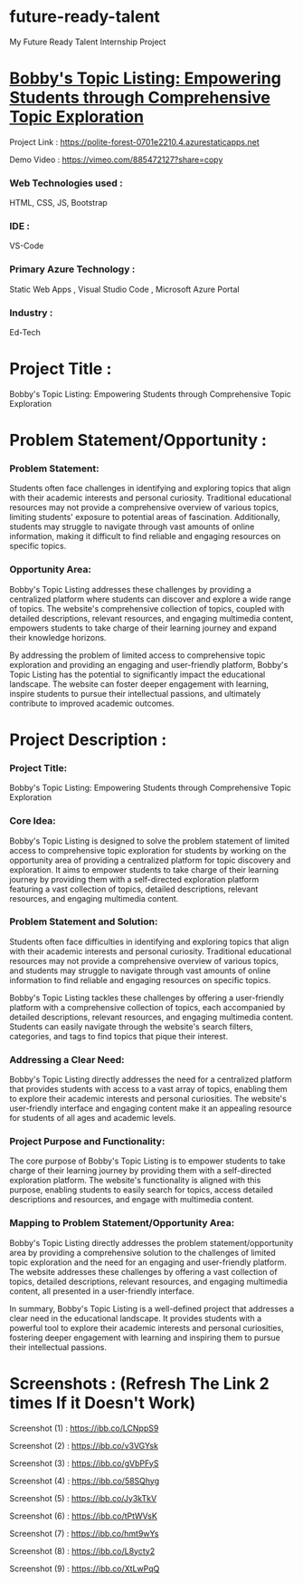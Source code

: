 # future-ready-talent
My Future Ready Talent Internship Project

# [Bobby's Topic Listing: Empowering Students through Comprehensive Topic Exploration](https://polite-forest-0701e2210.4.azurestaticapps.net)

Project Link : https://polite-forest-0701e2210.4.azurestaticapps.net

Demo Video : https://vimeo.com/885472127?share=copy

### Web Technologies used :
HTML, CSS, JS, Bootstrap

### IDE :
VS-Code

### Primary Azure Technology :
Static Web Apps , Visual Studio Code , Microsoft Azure Portal

### Industry :
Ed-Tech

# Project Title :
Bobby's Topic Listing: Empowering Students through Comprehensive Topic Exploration

# Problem Statement/Opportunity :

### Problem Statement:

Students often face challenges in identifying and exploring topics that align with their academic interests and personal curiosity. Traditional educational resources may not provide a comprehensive overview of various topics, limiting students' exposure to potential areas of fascination. Additionally, students may struggle to navigate through vast amounts of online information, making it difficult to find reliable and engaging resources on specific topics.

### Opportunity Area:

Bobby's Topic Listing addresses these challenges by providing a centralized platform where students can discover and explore a wide range of topics. The website's comprehensive collection of topics, coupled with detailed descriptions, relevant resources, and engaging multimedia content, empowers students to take charge of their learning journey and expand their knowledge horizons.

By addressing the problem of limited access to comprehensive topic exploration and providing an engaging and user-friendly platform, Bobby's Topic Listing has the potential to significantly impact the educational landscape. The website can foster deeper engagement with learning, inspire students to pursue their intellectual passions, and ultimately contribute to improved academic outcomes.

# Project Description :

### Project Title:

Bobby's Topic Listing: Empowering Students through Comprehensive Topic Exploration

### Core Idea:

Bobby's Topic Listing is designed to solve the problem statement of limited access to comprehensive topic exploration for students by working on the opportunity area of providing a centralized platform for topic discovery and exploration. It aims to empower students to take charge of their learning journey by providing them with a self-directed exploration platform featuring a vast collection of topics, detailed descriptions, relevant resources, and engaging multimedia content.

### Problem Statement and Solution:

Students often face difficulties in identifying and exploring topics that align with their academic interests and personal curiosity. Traditional educational resources may not provide a comprehensive overview of various topics, and students may struggle to navigate through vast amounts of online information to find reliable and engaging resources on specific topics.

Bobby's Topic Listing tackles these challenges by offering a user-friendly platform with a comprehensive collection of topics, each accompanied by detailed descriptions, relevant resources, and engaging multimedia content. Students can easily navigate through the website's search filters, categories, and tags to find topics that pique their interest.

### Addressing a Clear Need:

Bobby's Topic Listing directly addresses the need for a centralized platform that provides students with access to a vast array of topics, enabling them to explore their academic interests and personal curiosities. The website's user-friendly interface and engaging content make it an appealing resource for students of all ages and academic levels.

### Project Purpose and Functionality:

The core purpose of Bobby's Topic Listing is to empower students to take charge of their learning journey by providing them with a self-directed exploration platform. The website's functionality is aligned with this purpose, enabling students to easily search for topics, access detailed descriptions and resources, and engage with multimedia content.

### Mapping to Problem Statement/Opportunity Area:

Bobby's Topic Listing directly addresses the problem statement/opportunity area by providing a comprehensive solution to the challenges of limited topic exploration and the need for an engaging and user-friendly platform. The website addresses these challenges by offering a vast collection of topics, detailed descriptions, relevant resources, and engaging multimedia content, all presented in a user-friendly interface.

In summary, Bobby's Topic Listing is a well-defined project that addresses a clear need in the educational landscape. It provides students with a powerful tool to explore their academic interests and personal curiosities, fostering deeper engagement with learning and inspiring them to pursue their intellectual passions.

# Screenshots : (Refresh The Link 2 times If it Doesn't Work)

Screenshot (1) : https://ibb.co/LCNppS9

Screenshot (2) : https://ibb.co/v3VGYsk

Screenshot (3) : https://ibb.co/gVbPFyS

Screenshot (4) : https://ibb.co/58SQhyg

Screenshot (5) : https://ibb.co/Jy3kTkV

Screenshot (6) : https://ibb.co/tPtWVsK

Screenshot (7) : https://ibb.co/hmt9wYs

Screenshot (8) : https://ibb.co/L8ycty2

Screenshot (9) : https://ibb.co/XtLwPqQ
